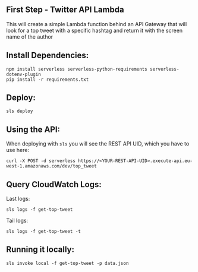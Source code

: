 ## First Step - Twitter API Lambda

This will create a simple Lambda function behind an API Gateway that will look for a top tweet with a specific hashtag and return it with the screen name of the author

## Install Dependencies:

```
npm install serverless serverless-python-requirements serverless-dotenv-plugin
pip install -r requirements.txt
```

## Deploy:
```
sls deploy
```

## Using the API:
When deploying with `sls` you will see the REST API UID, which you have to use here:

```
curl -X POST -d serverless https://<YOUR-REST-API-UID>.execute-api.eu-west-1.amazonaws.com/dev/top_tweet
```

## Query CloudWatch Logs:

Last logs:
```
sls logs -f get-top-tweet
```

Tail logs:
```
sls logs -f get-top-tweet -t
```

## Running it locally:

```
sls invoke local -f get-top-tweet -p data.json
```


